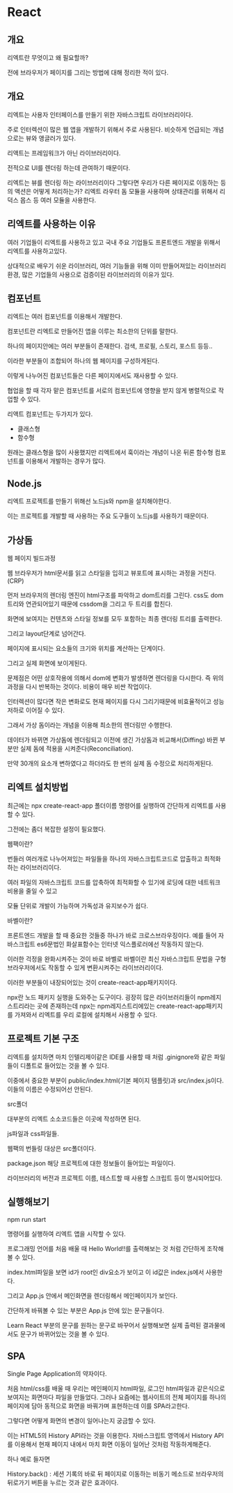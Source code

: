 # React

## 개요

리엑트란 무엇이고 왜 필요할까?

전에 브라우저가 페이지를 그리는 방법에 대해 정리한 적이 있다.

## 개요

리엑트는 사용자 인터페이스를 만들기 위한 자바스크립트 라이브러리이다.

주로 인터렉션이 많은 웹 앱을 개발하기 위해서 주로 사용된다.
비슷하게 언급되는 개념으로는 뷰와 앵글러가 있다.

리액트는 프레임워크가 아닌 라이브러리이다.

전적으로 UI를 렌더링 하는데 관여하기 때문이다.

리엑트는 뷰를 렌더링 하는 라이브러리이다
그렇다면 우리가 다른 페이지로 이동하는 등의 액션은 어떻게 처리하는가? 리엑트 라우터 돔 모듈을 사용하며 상태관리를 위해서 리덕스 몹스 등 여러 모듈을 사용한다.

## 리엑트를 사용하는 이유

여러 기업들이 리엑트를 사용하고 있고 국내 주요 기업들도 프론트엔드 개발을 위해서 리엑트를 사용하고있다.

상대적으로 배우기 쉬운 라이브러리,
여러 기능들을 위해 이미 만들어져있는 라이브러리 환경,
많은 기업들의 사용으로 검증이된 라이브러리의 이유가 있다.

## 컴포넌트

리엑트는 여러 컴포넌트를 이용해서 개발한다.

컴포넌트란 리엑트로 만들어진 앱을 이루는 최소한의 단위를 말한다.

하나의 페이지안에는 여러 부분들이 존재한다. 검색, 프로필, 스토리, 포스트 등등..

이라한 부분들이 조합되어 하나의 웹 페이지를 구성하게된다.

이렇게 나누어진 컴포넌트들은 다른 페이지에서도 재사용할 수 있다.

협업을 할 때 각자 맡은 컴포넌트를 서로의 컴포넌트에 영향을 받지 않게 병렬적으로 작업할 수 있다.

리액트 컴포넌트는 두가지가 있다.

* 클래스형
* 함수형

원래는 클래스형을 많이 사용했지만 리엑트에서 훅이라는 개념이 나온 뒤론 함수형 컴포넌트를 이용해서 개발하는 경우가 많다.

## Node.js

리엑트 프로젝트를 만들기 위해선 노드js와 npm을 설치해야한다.

이는 프로젝트를 개발할 때 사용하는 주요 도구들이 노드js를 사용하기 때문이다.

## 가상돔

웹 페이지 빌드과정

웹 브라우저가 html문서를 읽고 스타일을 입히고 뷰포트에 표시하는 과정을 거친다.(CRP)

먼저 브라우저의 렌더링 엔진이 html구조를 파악하고 dom트리를 그린다. css도 dom트리와 연관되어있기 때문에 cssdom을 그리고 두 트리를 합친다.

화면에 보여지는 컨텐츠와 스타일 정보를 모두 포함하는 최종 렌더링 트리를 출력한다.

그리고 layout단계로 넘어간다.

페이지에 표시되는 요소들의 크기와 위치를 계산하는 단계이다.

그리고 실제 화면에 보이게된다.

문제점은 어떤 상호작용에 의해서 dom에 변화가 발생하면 렌더링을 다시한다. 즉 위의 과정을 다시 반복하는 것이다. 비용이 매우 비싼 작업이다.

인터렉션이 많다면 작은 변화로도 현재 페이지를 다시 그리기때문에 비효율적이고 성능저하로 이어질 수 있다.

그래서 가상 돔이라는 개념을 이용해 최소한의 렌더링만 수행한다.

데이터가 바뀌면 가상돔에 렌더링되고 이전에 생긴 가상돔과 비교해서(Diffing) 바뀐 부분만 실제 돔에 적용을 시켜준다(Reconciliation).

만약 30개의 요소개 변하였다고 하더라도 한 번의 실제 돔 수정으로 처리하게된다.

## 리엑트 설치방법

최근에는 npx create-react-app 폴더이름 명령어를 실행하여 간단하게 리엑트를 사용할 수 있다.

그전에는 좀더 복잡한 설정이 필요했다.

웹팩이란?

번들러 여러개로 나누어져있는 파일들을 하나의 자바스크립트코드로 압출하고 최적화하는 라이브러리이다.

여러 파일의 자바스크립트 코드를 압축하여 최적화할 수 있기에 로딩에 대한 네트워크 비용을 줄일 수 있고

모듈 단위로 개발이 가능하며 가독성과 유지보수가 쉽다.

바벨이란?

프론트엔드 개발을 할 때 중요한 것들중 하나가 바로 크로스브라우징이다. 예를 들어 자바스크립트 es6문법인 화살표함수는 인터넷 익스플로러에선 작동하지 않는다.

이러한 걱정을 완화시켜주는 것이 바로 바벨로 바벨이란 최신 자바스크립트 문법을 구형 브라우저에서도 작동할 수 있게 변환시켜주는 라이브러리이다.

이러한 부분들이 내장되어있는 것이 create-react-app패키지이다.

npx란 노드 패키지 실행을 도와주는 도구이다. 굉장히 많은 라이브러리들이 npm레지스트리라는 곳에 존재하는데 npx는 npm레지스트리에있는 create-react-app패키지를 가져와서 리엑트를 우리 로컬에 설치해서 사용할 수 있다. 


## 프로젝트 기본 구조

리엑트를 설치하면 마치 인텔리제이같은 IDE를 사용할 때 처럼 .ginignore와 같은 파일들이 디폴트로 들어있는 것을 볼 수 있다.

이중에서 중요한 부분이 public/index.html(기본 페이지 템플릿)과 src/index.js이다. 이들의 이름은 수정되어선 안된다.

src폴더 

대부분의 리엑트 소소코드들은 이곳에 작성하면 된다.

js파일과 css파일들.

웹팩의 번들링 대상은 src폴더이다. 

package.json 해당 프로젝트에 대한 정보들이 들어있는 파일이다.

라이브러리의 버전과 프로젝트 이름, 테스트할 때 사용할 스크립트 등이 명시되어있다.

## 실행해보기

npm run start

명령어를 실행하여 리엑트 앱을 시작할 수 있다.

프로그래밍 언어를 처음 배울 때 Hello World!!를 출력해보는 것 처럼 간단하게 조작해볼 수 있다.

index.html파일을 보면 id가 root인 div요소가 보이고 이 id값은 index.js에서 사용한다.

그리고 App.js 안에서 메인화면을 렌더링해서 메인페이지가 보인다.

간단하게 바꿔볼 수 있는 부분은 App.js 안에 있는 문구들이다.

Learn React 부분의 문구를 원하는 문구로 바꾸어서 실행해보면 실제 출력된 결과물에서도 문구가 바뀌어있는 것을 볼 수 있다.

## SPA

Single Page Application의 약자이다.

처음 html/css를 배울 때 우리는 메인페이지 html파일, 로그인 html파일과 같은식으로 보여지는 화면마다 파일을 만들었다. 그러나 요즘에는 웹사이트의 전체 페이지를 하나의 페이지에 담아 동적으로 화면을 바꿔가며 표현하는데 이를 SPA라고한다.

그렇다면 어떻게 화면의 변경이 일어나는지 궁금할 수 있다.

이는 HTML5의 History API라는 것을 이용한다.
자바스크립트 영역에서 History API를 이용해서 현재 페이지 내에서 마치 화면 이동이 일어난 것처럼 작동하게해준다.

하나 예로 들자면

History.back() : 세션 기록의 바로 뒤 페이지로 이동하는 비동기 메소드로 브라우저의 뒤로가기 버튼을 누르는 것과 같은 효과이다.

